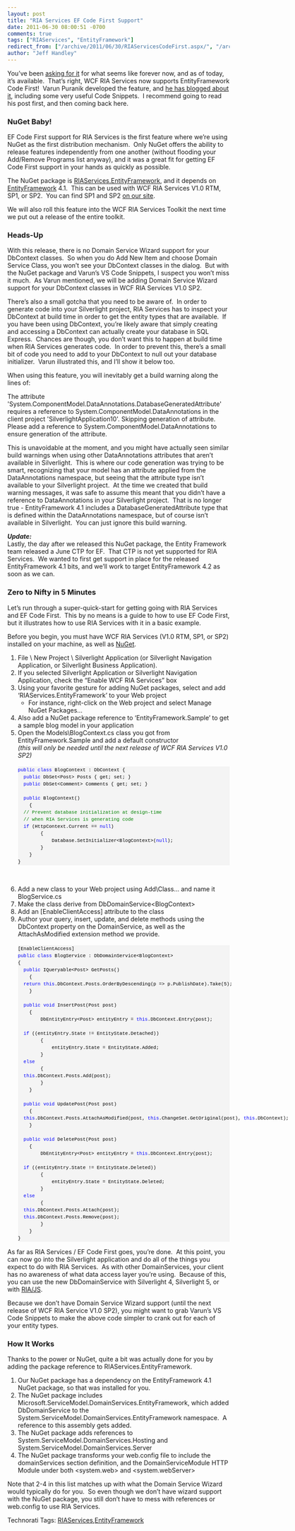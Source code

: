 ```yaml
---
layout: post
title: "RIA Services EF Code First Support"
date: 2011-06-30 08:00:51 -0700
comments: true
tags: ["RIAServices", "EntityFramework"]
redirect_from: ["/archive/2011/06/30/RIAServicesCodeFirst.aspx/", "/archive/2011/06/30/riaservicescodefirst.aspx"]
author: "Jeff Handley"
---
```

<!-- more -->
<p>You’ve been <a title="WCF RIA Services Wish List" href="http://dotnet.uservoice.com/forums/57026-wcf-ria-services/suggestions/1579271-ef-dbcontext-code-first-domainservicedescription" target="_blank">asking for it</a> for what seems like forever now, and as of today, it’s available.  That’s right, WCF RIA Services now supports EntityFramework Code First!  Varun Puranik developed the feature, and <a title="Varun Puranik's Blog - WCF RIA Services Support for EF 4.1 and Code-First" href="http://varunpuranik.wordpress.com/2011/06/29/wcf-ria-services-support-for-ef-4-1-and-ef-code-first/" target="_blank">he has blogged about it</a>, including some very useful Code Snippets.  I recommend going to read his post first, and then coming back here.</p>  <h3>NuGet Baby!</h3>  <p>EF Code First support for RIA Services is the first feature where we’re using NuGet as the first distribution mechanism.  Only NuGet offers the ability to release features independently from one another (without flooding your Add/Remove Programs list anyway), and it was a great fit for getting EF Code First support in your hands as quickly as possible.</p>  <p>The NuGet package is <a title="RIAServices.EntityFramework on NuGet.org" href="http://nuget.org/List/Packages/RIAServices.EntityFramework" target="_blank">RIAServices.EntityFramework</a>, and it depends on <a title="EntityFramework on NuGet.org" href="http://nuget.org/List/Packages/EntityFramework" target="_blank">EntityFramework</a> 4.1.  This can be used with WCF RIA Services V1.0 RTM, SP1, or SP2.  You can find SP1 and SP2 <a title="silverlight.net/riaservices" href="http://silverlight.net/riaservices" target="_blank">on our site</a>.</p>  <p>We will also roll this feature into the WCF RIA Services Toolkit the next time we put out a release of the entire toolkit.</p>  <h3>Heads-Up</h3>  <p>With this release, there is no Domain Service Wizard support for your DbContext classes.  So when you do Add New Item and choose Domain Service Class, you won’t see your DbContext classes in the dialog.  But with the NuGet package and Varun’s VS Code Snippets, I suspect you won’t miss it much.  As Varun mentioned, we will be adding Domain Service Wizard support for your DbContext classes in WCF RIA Services V1.0 SP2.</p>  <p>There’s also a small gotcha that you need to be aware of.  In order to generate code into your Silverlight project, RIA Services has to inspect your DbContext at build time in order to get the entity types that are available.  If you have been using DbContext, you’re likely aware that simply creating and accessing a DbContext can actually create your database in SQL Express.  Chances are though, you don’t want this to happen at build time when RIA Services generates code.  In order to prevent this, there’s a small bit of code you need to add to your DbContext to null out your database initializer.  Varun illustrated this, and I’ll show it below too.</p>  <p>When using this feature, you will inevitably get a build warning along the lines of:</p>  <p>The attribute 'System.ComponentModel.DataAnnotations.DatabaseGeneratedAttribute' requires a reference to System.ComponentModel.DataAnnotations in the client project 'SilverlightApplication10'. Skipping generation of attribute. Please add a reference to System.ComponentModel.DataAnnotations to ensure generation of the attribute.</p>  <p>This is unavoidable at the moment, and you might have actually seen similar build warnings when using other DataAnnotations attributes that aren’t available in Silverlight.  This is where our code generation was trying to be smart, recognizing that your model has an attribute applied from the DataAnnotations namespace, but seeing that the attribute type isn’t available to your Silverlight project.  At the time we created that build warning messages, it was safe to assume this meant that you didn’t have a reference to DataAnnotations in your Silverlight project.  That is no longer true - EntityFramework 4.1 includes a DatabaseGeneratedAttribute type that is defined within the DataAnnotations namespace, but of course isn’t available in Silverlight.  You can just ignore this build warning. </p>  <p><strong><em>Update:</em></strong>  <br />Lastly, the day after we released this NuGet package, the Entity Framework team released a June CTP for EF.  That CTP is not yet supported for RIA Services.  We wanted to first get support in place for the released EntityFramework 4.1 bits, and we’ll work to target EntityFramework 4.2 as soon as we can.</p>  <h3>Zero to Nifty in 5 Minutes</h3>  <p>Let’s run through a super-quick-start for getting going with RIA Services and EF Code First.  This by no means is a guide to how to use EF Code First, but it illustrates how to use RIA Services with it in a basic example.</p>  <p>Before you begin, you must have WCF RIA Services (V1.0 RTM, SP1, or SP2) installed on your machine, as well as <a title="Install NuGet" href="http://nuget.codeplex.com/" target="_blank">NuGet</a>.</p>  <ol>   <li>File \ New Project \ Silverlight Application (or Silverlight Navigation Application, or Silverlight Business Application). </li>  <li>If you selected Silverlight Application or Silverlight Navigation Application, check the “Enable WCF RIA Services” box </li>  <li>Using your favorite gesture for adding NuGet packages, select and add ‘RIAServices.EntityFramework’ to your Web project  <ul>   <li>For instance, right-click on the Web project and select Manage NuGet Packages… </li>   </ul>   </li>  <li>Also add a NuGet package reference to ‘EntityFramework.Sample’ to get a sample blog model in your application </li>  <li>Open the Models\BlogContext.cs class you got from EntityFramework.Sample and add a default constructor  <br /><em>(this will only be needed until the next release of WCF RIA Services V1.0 SP2)</em>   <br />  <br />  <div id="codeSnippetWrapper">   <pre style="border-bottom-style: none; text-align: left; padding-bottom: 0px; line-height: 12pt; background-color: #f4f4f4; margin: 0em; border-left-style: none; padding-left: 0px; width: 100%; padding-right: 0px; font-family: 'Courier New', courier, monospace; direction: ltr; border-top-style: none; color: black; border-right-style: none; font-size: 8pt; overflow: visible; padding-top: 0px" id="codeSnippet"><span style="color: #0000ff">public</span> <span style="color: #0000ff">class</span> BlogContext : DbContext {<br />  <span style="color: #0000ff">public</span> DbSet&lt;Post&gt; Posts { get; set; }<br />  <span style="color: #0000ff">public</span> DbSet&lt;Comment&gt; Comments { get; set; }<br /> <br />  <span style="color: #0000ff">public</span> BlogContext()<br />    {<br />  <span style="color: #008000">// Prevent database initialization at design-time</span><br />  <span style="color: #008000">// when RIA Services is generating code</span><br />  <span style="color: #0000ff">if</span> (HttpContext.Current == <span style="color: #0000ff">null</span>)<br />        {<br />            Database.SetInitializer&lt;BlogContext&gt;(<span style="color: #0000ff">null</span>);<br />        }<br />    }<br />}<br /></pre>

  <br /></div>
  </li>

  <li>Add a new class to your Web project using Add\Class… and name it BlogService.cs </li>

  <li>Make the class derive from DbDomainService&lt;BlogContext&gt; </li>

  <li>Add an [EnableClientAccess] attribute to the class </li>

  <li>Author your query, insert, update, and delete methods using the DbContext property on the DomainService, as well as the AttachAsModified extension method we provide.
  <br />

  <br />

  <div id="codeSnippetWrapper">
  <pre style="border-bottom-style: none; text-align: left; padding-bottom: 0px; line-height: 12pt; background-color: #f4f4f4; margin: 0em; border-left-style: none; padding-left: 0px; width: 100%; padding-right: 0px; font-family: 'Courier New', courier, monospace; direction: ltr; border-top-style: none; color: black; border-right-style: none; font-size: 8pt; overflow: visible; padding-top: 0px" id="codeSnippet">[EnableClientAccess]<br /><span style="color: #0000ff">public</span> <span style="color: #0000ff">class</span> BlogService : DbDomainService&lt;BlogContext&gt;<br />{<br />  <span style="color: #0000ff">public</span> IQueryable&lt;Post&gt; GetPosts()<br />    {<br />  <span style="color: #0000ff">return</span> <span style="color: #0000ff">this</span>.DbContext.Posts.OrderByDescending(p =&gt; p.PublishDate).Take(5);<br />    }<br /><br />  <span style="color: #0000ff">public</span> <span style="color: #0000ff">void</span> InsertPost(Post post)<br />    {<br />        DbEntityEntry&lt;Post&gt; entityEntry = <span style="color: #0000ff">this</span>.DbContext.Entry(post);<br /><br />  <span style="color: #0000ff">if</span> ((entityEntry.State != EntityState.Detached))<br />        {<br />            entityEntry.State = EntityState.Added;<br />        }<br />  <span style="color: #0000ff">else</span><br />        {<br />  <span style="color: #0000ff">this</span>.DbContext.Posts.Add(post);<br />        }<br />    }<br /><br />  <span style="color: #0000ff">public</span> <span style="color: #0000ff">void</span> UpdatePost(Post post)<br />    {<br />  <span style="color: #0000ff">this</span>.DbContext.Posts.AttachAsModified(post, <span style="color: #0000ff">this</span>.ChangeSet.GetOriginal(post), <span style="color: #0000ff">this</span>.DbContext);<br />    }<br /><br />  <span style="color: #0000ff">public</span> <span style="color: #0000ff">void</span> DeletePost(Post post)<br />    {<br />        DbEntityEntry&lt;Post&gt; entityEntry = <span style="color: #0000ff">this</span>.DbContext.Entry(post);<br /><br />  <span style="color: #0000ff">if</span> ((entityEntry.State != EntityState.Deleted))<br />        {<br />            entityEntry.State = EntityState.Deleted;<br />        }<br />  <span style="color: #0000ff">else</span><br />        {<br />  <span style="color: #0000ff">this</span>.DbContext.Posts.Attach(post);<br />  <span style="color: #0000ff">this</span>.DbContext.Posts.Remove(post);<br />        }<br />    }<br />}<br /></pre>
  </div>
  </li>
</ol>

<p>As far as RIA Services / EF Code First goes, you’re done.  At this point, you can now go into the Silverlight application and do all of the things you expect to do with RIA Services.  As with other DomainServices, your client has no awareness of what data access layer you’re using.  Because of this, you can use the new DbDomainService with Silverlight 4, Silverlight 5, or with <a href="http://jeffhandley.com/archive/2011/04/13/RIAJS-jQuery-client-for-WCF-RIA-Services.aspx" target="_blank">RIA/JS</a>.</p>

<p>Because we don’t have Domain Service Wizard support (until the next release of WCF RIA Service V1.0 SP2), you might want to grab Varun’s VS Code Snippets to make the above code simpler to crank out for each of your entity types.</p>

<h3>How It Works</h3>

<p>Thanks to the power or NuGet, quite a bit was actually done for you by adding the package reference to RIAServices.EntityFramework.</p>

<ol>
  <li>Our NuGet package has a dependency on the EntityFramework 4.1 NuGet package, so that was installed for you. </li>

  <li>The NuGet package includes Microsoft.ServiceModel.DomainServices.EntityFramework, which added DbDomainService to the System.ServiceModel.DomainServices.EntityFramework namespace.  A reference to this assembly gets added. </li>

  <li>The NuGet package adds references to System.ServiceModel.DomainServices.Hosting and System.ServiceModel.DomainServices.Server </li>

  <li>The NuGet package transforms your web.config file to include the domainServices section definition, and the DomainServiceModule HTTP Module under both &lt;system.web&gt; and &lt;system.webServer&gt; </li>
</ol>

<p>Note that 2-4 in this list matches up with what the Domain Service Wizard would typically do for you.  So even though we don’t have wizard support with the NuGet package, you still don’t have to mess with references or web.config to use RIA Services.</p>

<div style="padding-bottom: 0px; margin: 0px; padding-left: 0px; padding-right: 0px; display: inline; float: none; padding-top: 0px" id="scid:0767317B-992E-4b12-91E0-4F059A8CECA8:447c60d8-5dbd-4824-b6c5-d74edeb19458" class="wlWriterSmartContent">Technorati Tags: <a href="http://technorati.com/tags/RIAServices" rel="tag">RIAServices</a>,<a href="http://technorati.com/tags/EntityFramework" rel="tag">EntityFramework</a></div>

